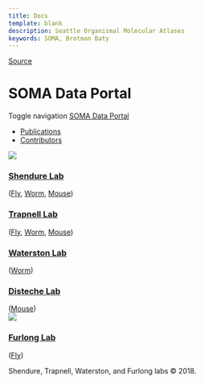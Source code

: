```yaml
---
title: Docs
template: blank
description: Seattle Organismal Molecular Atlases
keywords: SOMA, Brotman Baty
---
```


[Source](http://atlas.gs.washington.edu/hub/contrib/ 'Permalink to SOMA Data Portal')

# SOMA Data Portal

Toggle navigation [SOMA Data Portal][1]

- [Publications][2]
- [Contributors][3]

![][4]

### [Shendure Lab][5]

([Fly][6], [Worm][7], [Mouse][8])

### [Trapnell Lab][9]

([Fly][6], [Worm][7], [Mouse][8])

### [Waterston Lab][10]

([Worm][7])

### [Disteche Lab][11]

([Mouse][8])  
![][12]

### [Furlong Lab][13]

([Fly][6])

Shendure, Trapnell, Waterston, and Furlong labs © 2018.

[1]: http://atlas.gs.washington.edu/hub/
[2]: http://atlas.gs.washington.edu/hub/pubs/
[3]: http://atlas.gs.washington.edu/hub/contrib/
[4]: /images/QtS6MrDK_50x50.png
[5]: http://krishna.gs.washington.edu/
[6]: http://atlas.gs.washington.edu/fly-atac/
[7]: http://atlas.gs.washington.edu/worm-rna/
[8]: http://atlas.gs.washington.edu/mouse-atac/
[9]: http://cole-trapnell-lab.github.io/
[10]: http://waterston.gs.washington.edu/
[11]: http://depts.washington.edu/disteche/
[12]: /images/240px-EMBL_logo_crop.png
[13]: http://furlonglab.embl.de/
